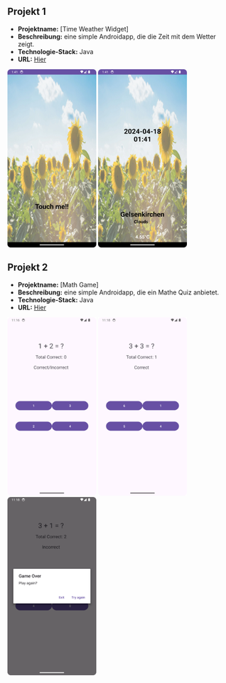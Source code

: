 
## Projekt 1

- **Projektname:** [Time Weather Widget]
- **Beschreibung:** eine simple Androidapp, die die Zeit mit dem Wetter zeigt.
- **Technologie-Stack:** Java
- **URL:** [Hier](https://github.com/jayIsThere/TimeWeatherWidget)
  

<img src="https://github.com/jayIsThere/TimeWeatherWidget/raw/master/app/screenshots/screenshot1.png" width="200" height="400" />
<img src="https://github.com/jayIsThere/TimeWeatherWidget/raw/master/app/screenshots/screenshot2.png" width="200" height="400" />


## Projekt 2

- **Projektname:** [Math Game]
- **Beschreibung:** eine simple Androidapp, die ein Mathe Quiz anbietet.
- **Technologie-Stack:** Java
- **URL:** [Hier](https://github.com/jayIsThere/mathQuiz)

<img src="https://github.com/jayIsThere/mathQuiz/blob/master/Screenshot_1.png" width="200" height="400" />
<img src="https://github.com/jayIsThere/mathQuiz/blob/master/Screenshot_2.png" width="200" height="400" />
<img src="https://github.com/jayIsThere/mathQuiz/blob/master/Screenshot_3.png" width="200" height="400" />
